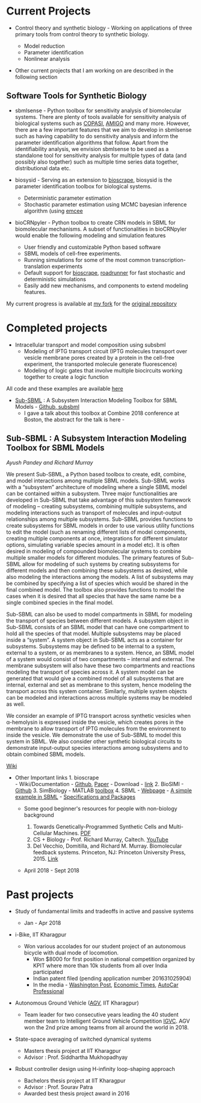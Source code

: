 # Current Projects
* Control theory and synthetic biology - Working on applications of three primary tools from control theory to synthetic biology.
	- Model reduction
	- Parameter identification
	- Nonlinear analysis
	
* Other current projects that I am working on are described in the following section

## Software Tools for Synthetic Biology
* sbmlsense - Python toolbox for sensitivity analysis of biomolecular systems. There are plenty of tools available for sensitivity analysis of biological systems such as [COPASI](http://copasi.org/), [AMIGO](https://sites.google.com/site/amigo2toolbox/features) and many more. However, there are a few important features that we aim to develop in sbmlsense such as having capability to do sensitivity analysis and inform the parameter identification algorithms that follow. Apart from the identifiability analysis, we envision sbmlsense to be used as a standalone tool for sensitivity analysis for multiple types of data (and possibly also together) such as multiple time series data together, distributional data etc. 

* biosysid - Serving as an extension to [bioscrape](https://github.com/ananswam/bioscrape), biosysid is the parameter identification toolbox for biological systems. 
	- Deterministic parameter estimation
	- Stochastic parameter estimation using MCMC bayesian inference algorithm (using [emcee](http://dfm.io/emcee/current/)
	
* bioCRNpyler - Python toolbox to create CRN models in SBML for biomolecular mechanisms.
A subset of functionalities in bioCRNpyler would enable the following modeling and simulation features
	- User friendly and customizable Python based software
	- SBML models of cell-free experiments.  
	- Running simulations for some of the most common transcription-translation experiments
	- Default support for [bioscrape](https://github.com/ananswam/bioscrape), [roadrunner](http://sys-bio.github.io/roadrunner/python_docs/using_roadrunner.html#running-simulations) for fast stochastic and deterministic simulations
	- Easily add new mechanisms, and components to extend modeling features.

My current progress is available at [my fork](https://github.com/ayush9pandey/BioCRNPyler) for the [original repository](https://github.com/WilliamIX/BioCRNPyler)

# Completed projects
* Intracellular transport and model composition using subsbml
	- Modeling of IPTG transport circuit (IPTG molecules transport over vesicle membrane pores created by a protein in the cell-free experiment, the transported molecule generate fluorescence)
	- Modeling of logic gates that involve multiple biocircuits working together to create a logic function
	
All code and these examples are available [here](https://github.com/BuildACell/subsbml/tree/master/examples)

* [Sub-SBML](#subsbml) : A Subsystem Interaction Modeling Toolbox for SBML Models - [Github, subsbml](https://github.com/BuildACell/subsbml/)
	- I gave a talk about this toolbox at Combine 2018 conference at Boston, the abstract for the talk is here - 
	
## <a name = "subsbml">Sub-SBML</a> : A Subsystem Interaction Modeling Toolbox for SBML Models
*Ayush Pandey and Richard Murray*

We present Sub-SBML, a Python based toolbox to create, edit, combine, and model interactions among multiple SBML models. Sub-SBML works with a “subsystem” architecture of modeling where a single SBML model can be contained within a subsystem. Three major functionalities are developed in Sub-SBML that take advantage of this subsystem framework of modeling – creating subsystems, combining multiple subsystems, and modeling interactions such as transport of molecules and input-output relationships among multiple subsystems.
Sub-SBML provides functions to create subsystems for SBML models in order to use various utility functions to edit the model (such as renaming different lists of model components, creating multiple components at once, integrations for different simulator options, simulating variable species amount in a model etc). It is often desired in modeling of compounded biomolecular systems to combine multiple smaller models for different modules. The primary features of Sub-SBML allow for modeling of such systems by creating subsystems for different models and then combining these subsystems as desired, while also modeling the interactions among the models. A list of subsystems may be combined by specifying a list of species which would be shared in the final combined model. The toolbox also provides functions to model the cases when it is desired that all species that have the same name be a single combined species in the final model.

Sub-SBML can also be used to model compartments in SBML for modeling the transport of species between different models. A subsystem object in Sub-SBML consists of an SBML model that can have one compartment to hold all the species of that model. Multiple subsystems may be placed inside a “system”. A system object in Sub-SBML acts as a container for subsystems. Subsystems may be defined to be internal to a system, external to a system, or as membranes to a system. Hence, an SBML model of a system would consist of two compartments – internal and external. The membrane subsystem will also have these two compartments and reactions modeling the transport of species across it. A system model can be generated that would give a combined model of all subsystems that are internal, external and set as membrane to this system, hence modeling the transport across this system container. Similarly, multiple system objects can be modeled and interactions across multiple systems may be modeled as well.

We consider an example of IPTG transport across synthetic vesicles when α-hemolysin is expressed inside the vesicle, which creates pores in the membrane to allow transport of IPTG molecules from the environment to inside the vesicle. We demonstrate the use of Sub-SBML to model this system in SBML. We also consider other synthetic biological circuits to demonstrate input-output species interactions among subsystems and to obtain combined SBML models.

[Wiki](https://github.com/BuildACell/subsbml/wiki)

* Other Important links 
		1. bioscrape  
		   - Wiki/Documentation - [Github](https://github.com/ananswam/bioscrape/wiki), [Paper](https://www.biorxiv.org/content/early/2017/03/27/121152)
		   - Download - [link](https://omictools.com/bio-circuit-stochastic-single-cell-reaction-analysis-and-parameter-estimation-tool)
		2. BioSIMI - [Github](https://github.com/MiroGasparek/BioSIMI)
		3. SimBiology - MATLAB [toolbox](https://www.mathworks.com/products/simbiology.html)
		4. SBML 
			- [Webpage](http://sbml.org)
			-  [A simple example in SBML](http://sbml.org/More_Detailed_Summary_of_SBML)
			-  [Specifications and Packages](http://sbml.org/Documents/Specifications)
	- Some good beginner's resources for people with non-biology background
	   1. Towards Genetically-Programmed Synthetic Cells and Multi-Cellular Machines. [PDF](http://www.cds.caltech.edu/~murray/wiki/images/2/23/Dod16-vbff.pdf)
		2. CS + Biology - Prof. Richard Murray, Caltech. [YouTube](https://youtu.be/dPcObYcFU_I) 
		3. Del Vecchio, Domitilla, and Richard M. Murray. Biomolecular feedback systems. Princeton, NJ: Princeton University Press, 2015. [Link](http://www.cds.caltech.edu/~murray/BFSwiki/index.php?title=Main_Page)
		
	- April 2018 - Sept 2018

# Past projects 

* Study of fundamental limits and tradeoffs in active and passive systems 
	- Jan - Apr 2018

* i-Bike, IIT Kharagpur
	- Won various accolades for our student project of an autonomous bicycle with dual mode of locomotion. 
		- Won $8000 for first position in national competition organized by KPIT where more than 10k students from all over India participated
		- Indian patent filed (pending application number 201631025904)
		- In the media - [Washington Post](https://www.washingtonpost.com/news/innovations/wp/2016/03/18/there-may-soon-be-another-self-driving-vehicle-on-the-road-and-its-not-a-car/), [Economic Times](http://economictimes.indiatimes.com/news/science/inspired-by-differently-abled-batchmates-iit-kgp-students-develop-driver-less-bicycle/articleshow/51047966.cms), [AutoCar Professional](http://www.autocarpro.in/news-national/iit-kharagpur-wins-gold-kpit-sparkle-2016-10525)
	
* Autonomous Ground Vehicle ([AGV](http://www.agv.iitkgp.ac.in/publications), IIT Kharagpur)
	- Team leader for two consecutive years leading the 40 student member team to Intelligent Ground Vehicle Competition [IGVC](http://www.igvc.org/objective.htm). AGV won the 2nd prize among teams from all around the world in 2018.

* State-space averaging of switched dynamical systems
	- Masters thesis project at IIT Kharagpur
	- Advisor : Prof. Siddhartha Mukhopadhyay

* Robust controller design using H-infinity loop-shaping approach
	- Bachelors thesis project at IIT Kharagpur
	- Advisor : Prof. Sourav Patra
	- Awarded best thesis project award in 2016
